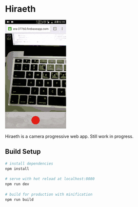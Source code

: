# Hiraeth

![screencast](https://raw.githubusercontent.com/Zhangdroid/hiraeth/master/src/assets/screencast.gif)

Hiraeth is a camera progressive web app. Still work in progress.

## Build Setup

``` bash
# install dependencies
npm install

# serve with hot reload at localhost:8080
npm run dev

# build for production with minification
npm run build
